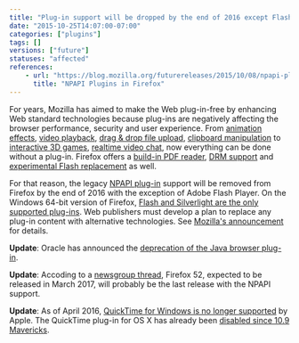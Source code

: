 ```yaml
---
title: "Plug-in support will be dropped by the end of 2016 except Flash"
date: "2015-10-25T14:07:00-07:00"
categories: ["plugins"]
tags: []
versions: ["future"]
statuses: "affected"
references:
    - url: "https://blog.mozilla.org/futurereleases/2015/10/08/npapi-plugins-in-firefox/"
      title: "NPAPI Plugins in Firefox"
---
```

For years, Mozilla has aimed to make the Web plug-in-free by enhancing Web standard technologies because plug-ins are negatively affecting the browser performance, security and user experience. From [animation effects](https://developer.mozilla.org/en-US/docs/Web/CSS/CSS_Animations/Using_CSS_animations), [video playback](https://developer.mozilla.org/en-US/docs/Web/Guide/HTML/Using_HTML5_audio_and_video), [drag & drop file upload](https://developer.mozilla.org/en-US/docs/Web/Guide/HTML/Drag_and_drop), [clipboard manipulation](https://hacks.mozilla.org/2015/09/flash-free-clipboard-for-the-web/) to [interactive 3D games](https://developer.mozilla.org/en-US/docs/Games), [realtime video chat](https://developer.mozilla.org/en-US/docs/Web/Guide/API/WebRTC), now everything can be done without a plug-in. Firefox offers a [build-in PDF reader](https://support.mozilla.org/en-US/kb/view-pdf-files-firefox-without-downloading-them), [DRM support](https://support.mozilla.org/en-US/kb/enable-drm) and [experimental Flash replacement](https://developer.mozilla.org/en-US/docs/Mozilla/Projects/Shumway) as well.

For that reason, the legacy [NPAPI plug-in](https://developer.mozilla.org/en-US/Add-ons/Plugins) support will be removed from Firefox by the end of 2016 with the exception of Adobe Flash Player. On the Windows 64-bit version of Firefox, [Flash and Silverlight are the only supported plug-ins](https://www.fxsitecompat.com/en-CA/docs/2015/64-bit-firefox-for-windows-is-officially-available-flash-and-silverlight-are-the-only-supported-plug-ins/). Web publishers must develop a plan to replace any plug-in content with alternative technologies. See [Mozilla's announcement](https://blog.mozilla.org/futurereleases/2015/10/08/npapi-plugins-in-firefox/) for details.

**Update**: Oracle has announced the [deprecation of the Java browser plug-in](https://blogs.oracle.com/java-platform-group/entry/moving_to_a_plugin_free).

**Update**: Accoding to a [newsgroup thread](https://groups.google.com/d/topic/mozilla.dev.tech.plugins/GwlsaOlMRrs/discussion), Firefox 52, expected to be released in March 2017, will probably be the last release with the NPAPI support.

**Update**: As of April 2016, [QuickTime for Windows is no longer supported](https://support.apple.com/en-ca/HT201175) by Apple. The QuickTime plug-in for OS X has already been [disabled since 10.9 Mavericks](https://support.apple.com/en-ca/HT205081).
